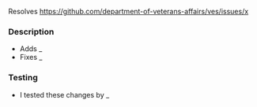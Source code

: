 Resolves https://github.com/department-of-veterans-affairs/ves/issues/x

### Description
- Adds _
- Fixes _

### Testing
- I tested these changes by _

